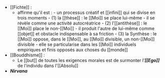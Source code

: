 - [[Fichte]] : 
	- affirme qu'il est :
		  - un processus créatif et [[infini]] qui se divise en trois moments
		    - (1) la [[thèse]] : le [[Moi]] se place lui-même
		      - il se révèle comme une activité autocréatrice
		    - (2) l'[[antithèse]] : le [[Moi]] place le non-[[Moi]]
		      - il produit l'autre de lui-même comme [[objet]] et obstacle indispensable à sa friction
		    - (3) la Synthèse : le [[Moi]] oppose, dans le [[Moi]], au [[Moi]] divisible, un non-[[Moi]] divisible
		      - elle se particularise dans les [[Moi]] individuels empiriques et finis opposés aux choses du [[monde]]
 - [[Bouddhisme]] :
	 - Le [[but]] de toutes les exigences morales est de surmonter l'***[[Ego]]*** de l'individu dans l'[[Absolu]]
  - ***Nirvana***